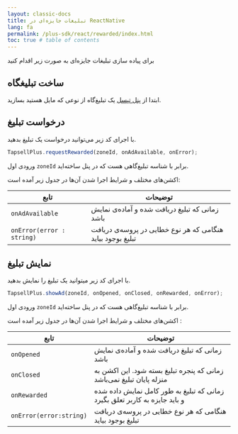 ```yaml
---
layout: classic-docs
title: تبلیغات جایزه‌ای در ReactNative
lang: fa
permalink: /plus-sdk/react/rewarded/index.html
toc: true # table of contents
---
```


برای پیاده سازی تبلیغات جایزه‌ای به صورت زیر اقدام کنید


## ساخت تبلیغگاه
ابتدا از [پنل تپسل](https://dashboard.tapsell.ir/) یک تبلیغ‌گاه از نوعی که مایل هستید بسازید.


## درخواست تبلیغ
با اجرای کد زیر می‌توانید درخواست یک تبلیغ بدهید.

```javascript
TapsellPlus.requestRewarded(zoneId, onAdAvailable, onError);
```

ورودی اول `zoneId` برابر با شناسه تبلیغ‌گاهی هست که در پنل ساخته‌اید.  
  
اکشن‌های مختلف و شرایط اجرا شدن آن‌ها در جدول زیر آمده است:

| تابع | توضیحات |
| - | - |
| `onAdAvailable` | زمانی که تبلیغ دریافت شده و آماده‌ی نمایش باشد  |
| `onError(error : string)` | هنگامی که هر نوع خطایی در پروسه‌ی دریافت تبلیغ بوجود بیاید |


## نمایش تبلیغ
با اجرای کد زیر میتوانید یک تبلیغ را نمایش بدهید.

```javascript
TapsellPlus.showAd(zoneId, onOpened, onClosed, onRewarded, onError);
```

ورودی اول `zoneId` برابر با شناسه تبلیغ‌گاهی هست که در پنل ساخته‌اید.  

اکشن‌های مختلف و شرایط اجرا شدن آن‌ها در جدول زیر آمده است :

| تابع | توضیحات |
| - | - |
| `onOpened` | زمانی که تبلیغ دریافت شده و آماده‌ی نمایش باشد |
| `onClosed` | زمانی که پنجره تبلیغ بسته شود. این اکشن به منزله پایان تبلیغ نمی‌باشد |
| `onRewarded` | زمانی که تبلیغ به طور کامل نمایش داده شده و باید جایزه به کاربر تعلق بگیرد |
| `onError(error:string)` | هنگامی که هر نوع خطایی در پروسه‌ی دریافت تبلیغ بوجود بیاید |